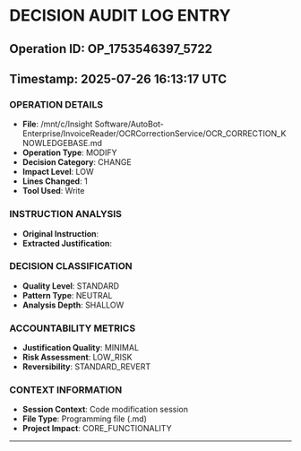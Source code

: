 # DECISION AUDIT LOG ENTRY
## Operation ID: OP_1753546397_5722
## Timestamp: 2025-07-26 16:13:17 UTC

### OPERATION DETAILS
- **File**: /mnt/c/Insight Software/AutoBot-Enterprise/InvoiceReader/OCRCorrectionService/OCR_CORRECTION_KNOWLEDGEBASE.md
- **Operation Type**: MODIFY
- **Decision Category**: CHANGE
- **Impact Level**: LOW
- **Lines Changed**: 1
- **Tool Used**: Write

### INSTRUCTION ANALYSIS
- **Original Instruction**: 
- **Extracted Justification**: 

### DECISION CLASSIFICATION
- **Quality Level**: STANDARD
- **Pattern Type**: NEUTRAL
- **Analysis Depth**: SHALLOW

### ACCOUNTABILITY METRICS
- **Justification Quality**: MINIMAL
- **Risk Assessment**: LOW_RISK
- **Reversibility**: STANDARD_REVERT

### CONTEXT INFORMATION
- **Session Context**: Code modification session
- **File Type**: Programming file (.md)
- **Project Impact**: CORE_FUNCTIONALITY

---
